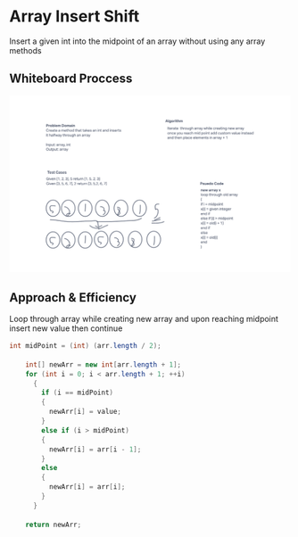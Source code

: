 # Array Insert Shift

Insert a given int into the midpoint of an array without using any array methods

## Whiteboard Proccess

![White board image](Untitled.png)

## Approach & Efficiency

Loop through array while creating new array and upon reaching midpoint insert new value then continue

```java
int midPoint = (int) (arr.length / 2);

    int[] newArr = new int[arr.length + 1];
    for (int i = 0; i < arr.length + 1; ++i)
      {
        if (i == midPoint)
        {
          newArr[i] = value;
        }
        else if (i > midPoint)
        {
          newArr[i] = arr[i - 1];
        }
        else
        {
          newArr[i] = arr[i];
        }
      }

    return newArr;
```
